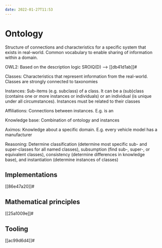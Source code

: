 ```yaml
---
date: 2022-01-27T11:53
---
```


# Ontology

Structure of connections and characteristics for a specific system that exists in real-world. Common vocabulary to enable sharing of information within a domain.

OWL2: Based on the description logic SROIQ(D) --> [[db41d1ab]]#

Classes: Characteristics that represent information from the real-world. Classes are strongly connected to taxonomies

Instances: Sub-items (e.g. subclass) of a class. It can be a (sub)class (contains one or more instances or individuals) or an individual (is unique under all circumstances). Instances must be related to their classes

Affiliations: Connections between instances. E.g. is an

Knowledge base: Combination of ontology and instances

Aximos: Knowledge about a specific domain. E.g. every vehicle model has a manufacturer

Reasoning: Determine classification (determine most specific sub- and super-classes for all named classes), subsumption (find sub-, super-, or equivalent classes), consistency (determine differences in knowledge base), and instantiation (determine instances of classes)

## Implementations

[[86e47a20]]#

## Mathematical principles

[[25a1009e]]#

## Tooling

[[ac99d6d4]]#
